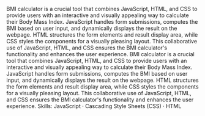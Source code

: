 BMI calculator is a crucial tool that combines JavaScript, HTML, and CSS to provide users with an interactive and visually appealing way to calculate their Body Mass Index. JavaScript handles form submissions, computes the BMI based on user input, and dynamically displays the result on the webpage. HTML structures the form elements and result display area, while CSS styles the components for a visually pleasing layout. This collaborative use of JavaScript, HTML, and CSS ensures the BMI calculator's functionality and enhances the user experience.
BMI calculator is a crucial tool that combines JavaScript, HTML, and CSS to provide users with an interactive and visually appealing way to calculate their Body Mass Index. JavaScript handles form submissions, computes the BMI based on user input, and dynamically displays the result on the webpage. HTML structures the form elements and result display area, while CSS styles the components for a visually pleasing layout. This collaborative use of JavaScript, HTML, and CSS ensures the BMI calculator's functionality and enhances the user experience.
Skills: JavaScript · Cascading Style Sheets (CSS) · HTML
